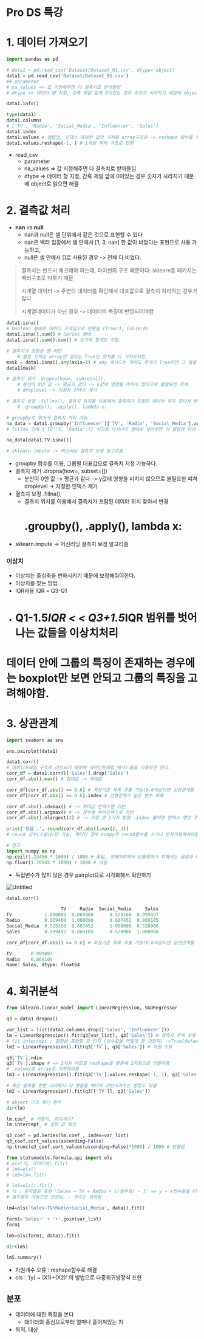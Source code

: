 # Pro DS 특강

# 1.  데이터 가져오기

```python
import pandas as pd

# data1 = pd.read_csv('Dataset/Dataset_01.csv', dtype='object)
data1 = pd.read_csv('Dataset/Dataset_01.csv')
## parameter
# na_values => 값 지정해주면 다 결측치로 받아들임
# dtype => 데이터 형 지정, 간혹 제일 앞에 0이있는 경우 숫자가 사라지기 때문에 object로 읽으면 해결

data1.info()

type(data1)
data1.columns
# ['TV', 'Radio', 'Social_Media', 'Influencer', 'Sales']
data1.index
data1.values # 컬럼명, 인덱스 제외한 값만 가져옴 array구조로 -> reshape 함수를 사용가능하다
data1.values.reshape(-1, ) # 1차원 벡터 구조로 변환
```

- read_csv
    - parameter
    - na_values => 값 지정해주면 다 결측치로 받아들임
    - dtype => 데이터 형 지정, 간혹 제일 앞에 0이있는 경우 숫자가 사라지기 때문에 object로 읽으면 해결
    

# 2. 결측값 처리

- **nan** vs **null**
    - nan과 null은 셀 단위에서 같은 것으로 표현할 수 있다
    - nan은 벡터 입장에서 셀 안에서 [1, 3, nan] 한 값이 비었다는 표현으로 사용 가능하고,
    - null은 셀 안에서 []로 사용된 경우 -> 전체 다 비었다.

> 결측치는 반드시 체크해야 하는데, 파이썬의 구조 때문이다. sklearn등 패키지는 벡터구조로 다루기 때문
> 
> 
> 시계열 데이터 -> 주변의 데이터를 확인해서 대표값으로 결측치 처리하는 경우가 많다
> 
> 시계열데이터가 아닌 경우 -> 데이터의 특징이 반영되어야함
> 

```python
data1.isna()
# boolean 형태로 데이터 프레임으로 반환됨 (True:1, False:0)
data1.isna().sum() # Series 형태
data1.isna().sum().sum() # 숫자의 합계도 구함.

# 결측치가 포함된 행 리턴
    # 불린 인덱싱 array인 경우는 True인 위치를 다 가져오지만, 
mask = data1.isna().any(axis=1) # any 매서드는 적어도 한개가 True이면 그 열을 하나로 만들어서 열단위로 뽑아줌
data1[mask]

# 결측치 제거 .dropna(how=, subset=[]), 
    # 분산이 0인 값 -> 평균과 같다 -> y값에 영향을 미치지 않으므로 불필요한 피쳐
    # droplevel -> 지정한 인덱스 제거

# 결측치 보정 .fillna(), 결측치 위치를 이용해서 결측치가 포함된 데이터 위치 찾아서 변경
    # .groupby(), .apply(), lambda x:

# groupby로 묶어서 결측치 처리 가능
na_data = data1.groupby('Influencer')['TV', 'Radio', 'Social_Media'].apply(lambda x: x.fillna(x.mean()))
# fillna 안에 {'TV':5, 'Radio':7} 식으로 딕셔너리 형태로 넣어주면 각 컬럼에 따라 결측치에 대체값을 넣어준다.

na_data[data1.TV.isna()]

# sklearn.impute -> 머신러닝 결측치 보정 알고리즘
```

- groupby 함수를 이용, 그룹별 대표값으로 결측치 지정 가능하다.
- 결측치 제거 .dropna(how=, subset=[])
    - 분산이 0인 값 -> 평균과 같다 -> y값에 영향을 미치지 않으므로 불필요한 피쳐
    droplevel -> 지정한 인덱스 제거
- 결측치 보정 .fillna(),
    - 결측치 위치를 이용해서 결측치가 포함된 데이터 위치 찾아서 변경
        # .groupby(), .apply(), lambda x:
- sklearn.impute -> 머신러닝 결측치 보정 알고리즘

### 이상치

- 이상치는 중심축을 변화시키기 때문에 보정해줘야한다.
- 이상치를 찾는 방법
- IQR사용 IQR = Q3-Q1
- # Q1-1.5*IQR < < Q3+1.5*IQR 범위를 벗어나는 값들을 이상치처리
# 데이터 안에 그룹의 특징이 존재하는 경우에는 boxplot만 보면 안되고 그룹의 특징을 고려해야함.

# 3. 상관관계

```python
import seaborn as sns

sns.pairplot(data1)

data1.corr()
# 데이터프레임 구조로 리턴되기 때문에 데이터프레임 메서드들을 이용하면 된다.
corr_df = data1.corr()['Sales'].drop('Sales')
corr_df.abs().max() # 절대값 -> 최대값

corr_df[corr_df.abs() >= 0.6] # 특정기준 목록 추출 가능(0.6이상이면 상관관계를 강하다 판단)
corr_df[corr_df.abs() >= 0.6].index # 선형관계가 높은 변수 목록

corr_df.abs().idxmax() # -> 최대값 인덱스명 리턴
corr_df.abs().argmax() # -> 정수형 위치인덱스로 리턴
corr_df.abs().nlargest(2) # -> 가장 큰 2가지 반환 .index 붙이면 인덱스 명만 추출

print('정답 :', round(corr_df.abs().max(), 4))
# round 상수(스칼라)만 가능, 벡터인 경우 numpy의 round함수를 쓰거나 반복적용해줘야함

# 참고
import numpy as np
np.ceil(1.23456 * 1000) / 1000 # 올림, 셋째자리에서 반올림하기 위해서는 곱셈과 나눗셈을 해줘야함
np.floor(1.76543 * 1000) / 1000 # 내림
```

- 독립변수가 많지 않은 경우 pairplot으로 시각화해서 확인하기

![Untitled](Pro%20DS%20%E1%84%90%E1%85%B3%E1%86%A8%E1%84%80%E1%85%A1%E1%86%BC%208fee1f0469c9485faf7cfd4c4b58d2b4/Untitled.png)

```python
data1.corr()

                    TV     Radio  Social_Media     Sales
TV            1.000000  0.869460      0.528168  0.999497
Radio         0.869460  1.000000      0.607452  0.869105
Social_Media  0.528168  0.607452      1.000000  0.528906
Sales         0.999497  0.869105      0.528906  1.000000
```

```python
corr_df[corr_df.abs() >= 0.6] # 특정기준 목록 추출 가능(0.6이상이면 상관관계를 강하다 판단)

TV       0.999497
Radio    0.869105
Name: Sales, dtype: float64
```

# 4. 회귀분석

```python
from sklearn.linear_model import LinearRegression, SGDRegressor

q3 = data1.dropna()

var_list = list(data1.columns.drop(['Sales', 'Influencer']))
lm = LinearRegression().fit(q3[var_list], q3['Sales']) # 결측치 존재 오류 -> dropna()로 해결
# fit_intercept : 절편을 표현할 것 인지 (상수값을 어떻게 할 것인지) ->True(default)인 경우 절편포함
lm2 = LinearRegression().fit(q3['TV'], q3['Sales']) # 차원 오류

q3['TV'].ndim
q3['TV'].shape # => 1차원 이므로 reshape을 활용해 2차원으로 만들어줌
# .values로 array로 가져와야함
lm3 = LinearRegression().fit(q3['TV'].values.reshape(-1, 1), q3['Sales'])

# 혹은 괄호를 한번 더씌워서 각 행들을 벡터로 리턴시켜주는 방법도 있음
lm2 = LinearRegression().fit(q3[['TV']], q3['Sales']) 

# object 구조 확인 함수
dir(lm)

lm.coef_ # 가중치, 회귀계수?
lm.intercept_ # 절편 값 확인

q3_coef = pd.Series(lm.coef_, index=var_list)
q3_coef.sort_values(ascending=False)
np.trunc(q3_coef.sort_values(ascending=False)*1000) / 1000 # 반올림

from statsmodels.formula.api import ols
# ols(식, 데이터셋).fit()
# lm4=ols()
# lm5=lm4.fit()

# lm5=ols().fit()
# 식 : 문자열로 표현 'Sales ~ TV + Radio + C(범주형) - 1' => y ~ x변수들을 더하기로 나열.
# 범주형은 자동으로 인코딩, - 변수는 제외함

lm4=ols('Sales~TV+Radio+Social_Media', data1).fit()

form1='Sales~' + '+'.join(var_list)
form1

lm5=ols(form1, data1).fit()

dir(lm5)

lm5.summary()
```

- 차원개수 오류 : reshape함수로 해결
- ols : ‘(y) ~ (X1)+(X2)’ 의 방법으로 다중회귀방정식 표현

## 분포

- 데이터에 대한 특징을 본다
    - 데이터의 중심으로부터 얼마나 흩어져있는 지
- 목적, 대상